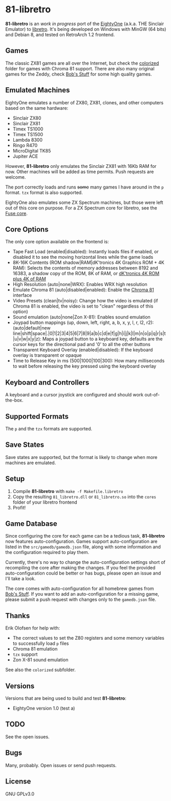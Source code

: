 # 81-libretro

**81-libretro** is an *work in progress* port of the [EightyOne](http://www.chuntey.com/) (a.k.a. THE Sinclair Emulator) to [libretro](http://www.libretro.com/). It's being developed on Windows with MinGW (64 bits) and Debian 8, and tested on RetroArch 1.2 frontend.

## Games

The classic ZX81 games are all over the Internet, but check the [colorized](https://github.com/leiradel/81-libretro/tree/master/colorized) folder for games with Chroma 81 support. There are also many original games for the Zeddy, check [Bob's Stuff](http://www.bobs-stuff.co.uk/zx81.html) for some high quality games. 

## Emulated Machines

EightyOne emulates a number of ZX80, ZX81, clones, and other computers based on the same hardware:

* Sinclair ZX80
* Sinclair ZX81
* Timex TS1000
* Timex TS1500
* Lambda 8300
* Ringo R470
* MicroDigital TK85
* Jupiter ACE

However, **81-libretro** only emulates the Sinclair ZX81 with 16Kb RAM for now. Other machines will be added as time permits. Push requests are welcome.

The port correctly loads and runs ~~some~~ many games I have around in the `p` format. `tzx` format is also supported.

EightyOne also emulates some ZX Spectrum machines, but those were left out of this core on purpose. For a ZX Spectrum core for libretro, see the [Fuse core](https://github.com/libretro/fuse-libretro).

## Core Options

The only core option available on the frontend is:

* Tape Fast Load (enabled|disabled): Instantly loads files if enabled, or disabled it to see the moving horizontal lines while the game loads
* 8K-16K Contents (ROM shadow|RAM|dK'tronics 4K Graphics ROM + 4K RAM): Selects the contents of memory addresses between 8192 and 16383, a shadow copy of the ROM, 8K of RAM, or [dK'tronics 4K ROM plus 4K of RAM](http://www.fruitcake.plus.com/Sinclair/ZX81/Chroma/ChromaInterface_Software_CharacterSetROM.htm)
* High Resolution (auto|none|WRX): Enables WRX high resolution
* Emulate Chroma 81 (auto|disabled|enabled): Enable the [Chroma 81](http://www.fruitcake.plus.com/Sinclair/ZX81/Chroma/ChromaInterface.htm) interface
* Video Presets (clean|tv|noisy): Change how the video is emulated (if Chroma 81 is enabled, the video is set to "clean" regardless of this option)
* Sound emulation (auto|none|Zon X-81): Enables sound emulation
* Joypad button mappings (up, down, left, right, a, b, x, y, l, r, l2, r2): (auto|default|new line|shift|space|.|0|1|2|3|4|5|6|7|8|9|a|b|c|d|e|f|g|h|i|j|k|l|m|n|o|p|q|r|s|t|u|v|w|x|y|z): Maps a joypad button to a keyboard key, defaults are the cursor keys for the directional pad and '0' to all the other buttons
* Transparent Keyboard Overlay (enabled|disabled): If the keyboard overlay is transparent or opaque
* Time to Release Key in ms (500|1000|100|300): How many milliseconds to wait before releasing the key pressed using the keyboard overlay

## Keyboard and Controllers

A keyboard and a cursor joystick are configured and should work out-of-the-box.

## Supported Formats

The `p` and the `tzx` formats are supported.

## Save States

Save states are supported, but the format is likely to change when more machines are emulated.

## Setup

1. Compile **81-libretro** with `make -f Makefile.libretro`
1. Copy the resulting `81_libretro.dll` or `81_libretro.so` into the `cores` folder of your libretro frontend
1. Profit!

## Game Database

Since configuring the core for each game can be a tedious task, **81-libretro** now features auto-configuration. Games support auto-configuration are listed in the `src/gamedb/gamedb.json` file, along with some information and the configuration required to play them.

Currently, there's no way to change the auto-configuration settings short of recompiling the core after making the changes. If you feel the provided auto-configuration could be better or has bugs, please open an issue and I'll take a look.

The core comes with auto-configuration for all homebrew games from [Bob's Stuff](http://www.bobs-stuff.co.uk/zx81.html). If you want to add an auto-configuration for a missing game, please submit a push request with changes only to the `gamedb.json` file.

## Thanks

Erik Olofsen for help with:

* The correct values to set the Z80 registers and some memory variables to successfully load `p` files
* Chroma 81 emulation
* `tzx` support
* Zon X-81 sound emulation

See also the `colorized` subfolder.

## Versions

Versions that are being used to build and test **81-libretro**:

* EightyOne version 1.0 (test a)

## TODO

See the open issues.

## Bugs

Many, probably. Open issues or send push requests.

## License

GNU GPLv3.0
